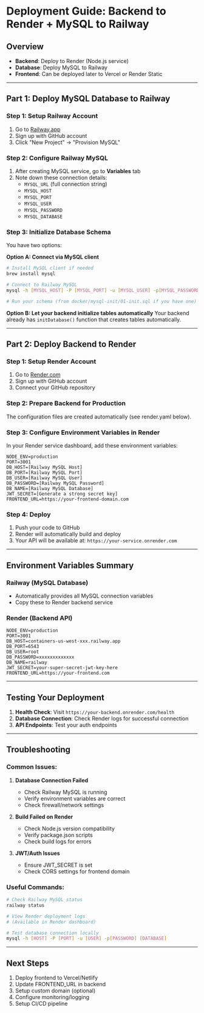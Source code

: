 # Deployment Guide: Backend to Render + MySQL to Railway

## Overview
- **Backend**: Deploy to Render (Node.js service)
- **Database**: Deploy MySQL to Railway
- **Frontend**: Can be deployed later to Vercel or Render Static

---

## Part 1: Deploy MySQL Database to Railway

### Step 1: Setup Railway Account
1. Go to [Railway.app](https://railway.app)
2. Sign up with GitHub account
3. Click "New Project" → "Provision MySQL"

### Step 2: Configure Railway MySQL
1. After creating MySQL service, go to **Variables** tab
2. Note down these connection details:
   - `MYSQL_URL` (full connection string)
   - `MYSQL_HOST`
   - `MYSQL_PORT` 
   - `MYSQL_USER`
   - `MYSQL_PASSWORD`
   - `MYSQL_DATABASE`

### Step 3: Initialize Database Schema
You have two options:

**Option A: Connect via MySQL client**
```bash
# Install MySQL client if needed
brew install mysql

# Connect to Railway MySQL
mysql -h [MYSQL_HOST] -P [MYSQL_PORT] -u [MYSQL_USER] -p[MYSQL_PASSWORD] [MYSQL_DATABASE]

# Run your schema (from docker/mysql-init/01-init.sql if you have one)
```

**Option B: Let your backend initialize tables automatically**
Your backend already has `initDatabase()` function that creates tables automatically.

---

## Part 2: Deploy Backend to Render

### Step 1: Setup Render Account
1. Go to [Render.com](https://render.com)
2. Sign up with GitHub account
3. Connect your GitHub repository

### Step 2: Prepare Backend for Production
The configuration files are created automatically (see render.yaml below).

### Step 3: Configure Environment Variables in Render
In your Render service dashboard, add these environment variables:

```
NODE_ENV=production
PORT=3001
DB_HOST=[Railway MySQL Host]
DB_PORT=[Railway MySQL Port] 
DB_USER=[Railway MySQL User]
DB_PASSWORD=[Railway MySQL Password]
DB_NAME=[Railway MySQL Database]
JWT_SECRET=[Generate a strong secret key]
FRONTEND_URL=https://your-frontend-domain.com
```

### Step 4: Deploy
1. Push your code to GitHub
2. Render will automatically build and deploy
3. Your API will be available at: `https://your-service.onrender.com`

---

## Environment Variables Summary

### Railway (MySQL Database)
- Automatically provides all MySQL connection variables
- Copy these to Render backend service

### Render (Backend API)
```env
NODE_ENV=production
PORT=3001
DB_HOST=containers-us-west-xxx.railway.app
DB_PORT=6543
DB_USER=root
DB_PASSWORD=xxxxxxxxxxxxx
DB_NAME=railway
JWT_SECRET=your-super-secret-jwt-key-here
FRONTEND_URL=https://your-frontend.com
```

---

## Testing Your Deployment

1. **Health Check**: Visit `https://your-backend.onrender.com/health`
2. **Database Connection**: Check Render logs for successful connection
3. **API Endpoints**: Test your auth endpoints

---

## Troubleshooting

### Common Issues:

1. **Database Connection Failed**
   - Check Railway MySQL is running
   - Verify environment variables are correct
   - Check firewall/network settings

2. **Build Failed on Render**
   - Check Node.js version compatibility
   - Verify package.json scripts
   - Check build logs for errors

3. **JWT/Auth Issues**
   - Ensure JWT_SECRET is set
   - Check CORS settings for frontend domain

### Useful Commands:
```bash
# Check Railway MySQL status
railway status

# View Render deployment logs
# (Available in Render dashboard)

# Test database connection locally
mysql -h [HOST] -P [PORT] -u [USER] -p[PASSWORD] [DATABASE]
```

---

## Next Steps
1. Deploy frontend to Vercel/Netlify
2. Update FRONTEND_URL in backend
3. Setup custom domain (optional)
4. Configure monitoring/logging
5. Setup CI/CD pipeline
